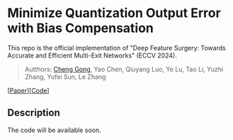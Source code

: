 # Minimize Quantization Output Error with Bias Compensation

This repo is the official implementation of "Deep Feature Surgery: Towards Accurate and Efficient Multi-Exit Networks" (ECCV 2024).
> Autthors: [Cheng Gong](https://scholar.google.com/citations?user=SOUobmQAAAAJ), Yao Chen, Qiuyang Luo, Ye Lu, Tao Li, Yuzhi Zhang, Yufei Sun, Le Zhang

[[Paper](https://arxiv.org/abs/2407.13986)][[Code](https://github.com/GongCheng1919/dfs)]

## Description
The code will be available soon. 
